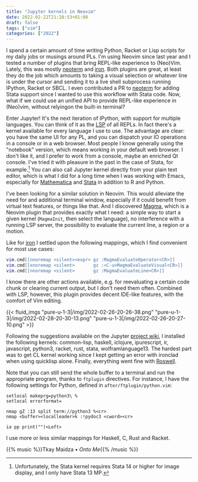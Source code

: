 ```yaml
---
title: "Jupyter kernels in Neovim"
date: 2022-02-22T21:28:53+01:00
draft: false
tags: ["vim"]
categories: ["2022"]
---
```


I spend a certain amount of time writing Python, Racket or Lisp scripts for my daily jobs or musings around PLs. I'm using Neovim since last year and I tested a number of plugins that bring REPL-like experience to (Neo)Vim. Lately, this was mostly [neoterm] and [iron]. Both plugins are great, at least they do the job which amounts to taking a visual selection or whatever line is under the cursor and sending it to a live shell subprocess running IPython, Racket or SBCL. I even contributed a PR to [neoterm] for adding Stata support since I wanted to use this workflow with Stata code. Now, what if we could use an unified API to provide REPL-like experience in (Neo)vim, without relyingon the built-in terminal?

Enter Jupyter! It's the next iteration of IPython, with support for multiple languages. You can think of it as the [LSP] of all REPLs. In fact there's a kernel available for every language I use to use. The advantage are clear: you have the same UI for any PL, and you can dispatch your IO operations in a console or in a web browser. Most people I know generally using the "notebook" version, which means working in your default web browser. I don't like it, and I prefer to work from a console, maybe an enriched Qt console. I've tried it with pleasure in the past in the case of Stata, for example.[^1] You can also call Jupyter kernel directly from your plain text editor, which is what I did for a long time when I was working with Emacs, especially for [Mathematica] and [Stata] in addition to R and Python.

I've been looking for a similar solution in Neovim. This would alleviate the need for and additional terminal window, especially if it could benefit from virtual text features, or things like that. And I discovered [Magma], which is a Neovim plugin that provides exactly what I need: a simple way to start a given kernel (`MagmaInit`, then select the language), no interference with a running LSP server, the possibility to evaluate the current line, a region or a motion.

Like for [iron] I settled upon the following mappings, which I find convenient for most use cases:

```lua
vim.cmd[[nnoremap <silent><expr> gz :MagmaEvaluateOperator<CR>]]
vim.cmd[[xnoremap <silent>       gz :<C-u>MagmaEvaluateVisual<CR>]]
vim.cmd[[nnoremap <silent>       gz :MagmaEvaluateLine<CR>]]
```

I know there are other actions available, e.g. for reevaluating a certain code chunk or clearing current output, but I don't need them often. Combined with LSP, however, this plugin provides decent IDE-like features, with the comfort of Vim editing.

{{< fluid_imgs
"pure-u-1-3|/img/2022-02-26-20-26-38.png"
"pure-u-1-3|/img/2022-02-28-20-30-13.png"
"pure-u-1-3|/img/2022-02-26-20-27-10.png" >}}

Following the suggestions available on the Jupyter [project wiki], I installed the following kernels: common-lisp, haskell,	iclojure, ipurescript, ir, javascript, python3, racket, rust, stata, wolframlanguage13. The hardest part was to get CL kernel working since I kept getting an error with ironclad when using quicklisp alone. Finally, everything went fine with [Roswell].

Note that you can still send the whole buffer to a terminal and run the appropriate program, thanks to `ftplugin` directives. For instance, I have the following settings for Python, defined in `after/ftplugin/python.vim`:

```vim
setlocal makeprg=python3\ %
setlocal errorformat=

nmap gZ :13 split term://python3 %<cr>
nmap <buffer><localleader>k :!pydoc3 <cword><cr>

ia pp print("")<Left>
```

I use more or less similar mappings for Haskell, C, Rust and Racket.

[neoterm]: https://github.com/kassio/neoterm
[iron]: https://github.com/hkupty/iron.nvim
[LSP]: https://langserver.org/
[Mathematica]: /post/wolfram-engine/
[Stata]: /post/stata-jupyter/
[Magma]: https://github.com/dccsillag/magma-nvim
[Roswell]: https://github.com/roswell/roswell
[project wiki]: https://github.com/jupyter/jupyter/wiki/Jupyter-kernels

{{% music %}}Tkay Maidza • _Onto Me_{{% /music %}}

[^1]: Unfortunately, the Stata kernel requires Stata 14 or higher for image display, and I only have Stata 13 MP.
